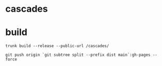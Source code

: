# cascades

# build

`trunk build --release --public-url /cascades/`

`` git push origin `git subtree split --prefix dist main`:gh-pages --force ``
